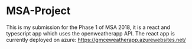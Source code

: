# MSA-Project
This is my submission for the Phase 1 of MSA 2018, it is a react and typescript app which uses the openweatherapp API.
The react app is currently deployed on azure: https://gmceweatherapp.azurewebsites.net/
